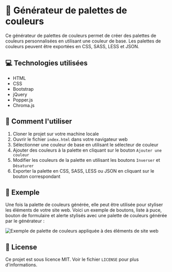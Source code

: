 # 🎨 Générateur de palettes de couleurs

Ce générateur de palettes de couleurs permet de créer des palettes de couleurs personnalisées en utilisant une couleur de base. Les palettes de couleurs peuvent être exportées en CSS, SASS, LESS et JSON.

## 💻 Technologies utilisées

- HTML
- CSS
- Bootstrap
- jQuery
- Popper.js
- Chroma.js

## 🚀 Comment l'utiliser

1. Cloner le projet sur votre machine locale
2. Ouvrir le fichier `index.html` dans votre navigateur web
3. Sélectionner une couleur de base en utilisant le sélecteur de couleur
4. Ajouter des couleurs à la palette en cliquant sur le bouton `Ajouter une couleur`
5. Modifier les couleurs de la palette en utilisant les boutons `Inverser` et `Désaturer`
6. Exporter la palette en CSS, SASS, LESS ou JSON en cliquant sur le bouton correspondant

## 🎨 Exemple

Une fois la palette de couleurs générée, elle peut être utilisée pour styliser les éléments de votre site web. Voici un exemple de boutons, liste à puce, bouton de formulaire et alerte stylisés avec une palette de couleurs générée par le générateur :

![Exemple de palette de couleurs appliquée à des éléments de site web](example.png)

## 📝 License

Ce projet est sous licence MIT. Voir le fichier `LICENSE` pour plus d'informations.
